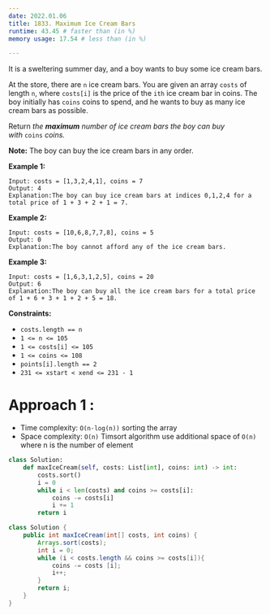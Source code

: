 ```yaml
---
date: 2022.01.06
title: 1833. Maximum Ice Cream Bars
runtime: 43.45 # faster than (in %)
memory usage: 17.54 # less than (in %)

---
```


It is a sweltering summer day, and a boy wants to buy some ice cream bars.

At the store, there are `n` ice cream bars. You are given an array `costs` of length `n`, where `costs[i]` is the price of the `ith` ice cream bar in coins. The boy initially has `coins` coins to spend, and he wants to buy as many ice cream bars as possible.

Return *the **maximum** number of ice cream bars the boy can buy with* `coins` *coins.*

**Note:** The boy can buy the ice cream bars in any order.

**Example 1:**

```
Input: costs = [1,3,2,4,1], coins = 7
Output: 4
Explanation:The boy can buy ice cream bars at indices 0,1,2,4 for a total price of 1 + 3 + 2 + 1 = 7.

```

**Example 2:**

```
Input: costs = [10,6,8,7,7,8], coins = 5
Output: 0
Explanation:The boy cannot afford any of the ice cream bars.

```

**Example 3:**

```
Input: costs = [1,6,3,1,2,5], coins = 20
Output: 6
Explanation:The boy can buy all the ice cream bars for a total price of 1 + 6 + 3 + 1 + 2 + 5 = 18.

```

**Constraints:**

- `costs.length == n`
- `1 <= n <= 105`
- `1 <= costs[i] <= 105`
- `1 <= coins <= 108`
- `points[i].length == 2`
- `231 <= xstart < xend <= 231 - 1`

# Approach 1 :
- Time complexity: `O(n⋅log(n))` sorting the array
- Space complexity: `O(n)` Timsort algorithm use additional space of `O(n)` 
where n is the number of element
``` python
class Solution:
    def maxIceCream(self, costs: List[int], coins: int) -> int:
        costs.sort()
        i = 0
        while i < len(costs) and coins >= costs[i]:
            coins -= costs[i]
            i += 1
        return i
``` 
``` java
class Solution {
    public int maxIceCream(int[] costs, int coins) {
        Arrays.sort(costs);
        int i = 0;
        while (i < costs.length && coins >= costs[i]){
            coins -= costs [i];
            i++;
        }
        return i;
    }
}


